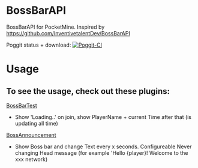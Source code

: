 # BossBarAPI
BossBarAPI for PocketMine. Inspired by https://github.com/InventivetalentDev/BossBarAPI 

Poggit status + download: [![Poggit-CI](https://poggit.pmmp.io/ci.badge/thebigsmileXD/BossBarAPI/BossBarAPI)](https://poggit.pmmp.io/ci/thebigsmileXD/BossBarAPI/BossBarAPI)

# Usage
## To see the usage, check out these plugins:
[BossBarTest](https://github.com/thebigsmileXD/BossBarTest)
- Show 'Loading..' on join, show PlayerName + current Time after that (is updating all time)

[BossAnnouncement](https://github.com/thebigsmileXD/BossAnnouncement)
- Show Boss bar and change Text every x seconds. Configureable Never changing Head message (for example 'Hello {player}! Welcome to the xxx network)
